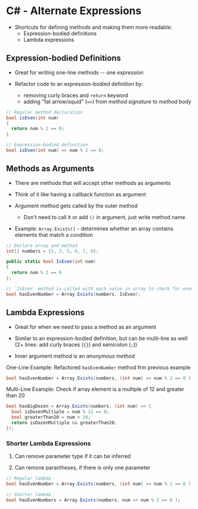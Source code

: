 # C# - Alternate Expressions

- Shortcuts for defining methods and making them more readable:
  - Expression-bodied definitions
  - Lambda expressions

## Expression-bodied Definitions

- Great for writing one-line methods -- one _expression_

- Refactor code to an expression-bodied definition by:
  - removing curly braces and `return` keyword
  - adding "fat arrow/squid" (`=>`) from _method signature_ to _method body_

```c#
// Regular method declaration
bool isEven(int num)
{
  return num % 2 == 0;
}

// Expression-bodied definition
bool isEven(int num) => num % 2 == 0;
```

## Methods as Arguments

- There are methods that will accept other methods as arguments

- Think of it like having a callback function as argument

- Argument method gets called by the outer method

  - Don't need to call it or add `()` in argument, just write method name

- Example: `Array.Exists()` - determines whether an array contains elements that match a condition

```c#
// Declare array and method
int[] numbers = {1, 3, 5, 6, 7, 8};

public static bool IsEven(int num)
{
  return num % 2 == 0
};

// `IsEven` method is called with each value in array to check for even #
bool hasEvenNumber = Array.Exists(numbers, IsEven);
```

## Lambda Expressions

- Great for when we need to pass a method as an argument

- Similar to an expression-bodied definition, but can be multi-line as well (2+ lines: add curly braces (`{}`) and semicolon (`;`))

- Inner argument method is an _anonymous method_

One-Line Example: Refactored `hasEvenNumber` method frm previous example

```c#
bool hasEvenNumber = Array.Exists(numbers, (int num) => num % 2 == 0 );
```

Multi-Line Example: Check if array element is a multiple of 12 and greater than 20

```c#
bool hasBigDozen = Array.Exists(numbers, (int num) => {
  bool isDozenMultiple = num % 12 == 0;
  bool greaterThan20 = num > 20;
  return isDozenMultiple && greaterThan20;
});
```

### Shorter Lambda Expressions

1. Can remove parameter type if it can be inferred

2. Can remove parantheses, if there is only one parameter

```c#
// Regular lambda
bool hasEvenNumber = Array.Exists(numbers, (int num) => num % 2 == 0 );

// Shorter lambda
bool hasEvenNumbers = Array.Exists(numbers, num => num % 2 == 0 );
```
